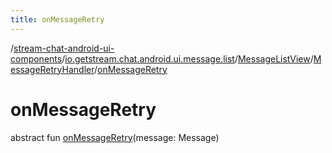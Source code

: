 ```yaml
---
title: onMessageRetry
---
```

/[stream-chat-android-ui-components](../../../index.md)/[io.getstream.chat.android.ui.message.list](../../index.md)/[MessageListView](../index.md)/[MessageRetryHandler](index.md)/[onMessageRetry](onMessageRetry.md)  
  
  
  
# onMessageRetry  
abstract fun [onMessageRetry](onMessageRetry.md)(message: Message)

